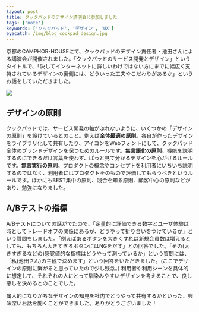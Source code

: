 ```yaml
---
layout: post
title: クックパッドのデザイン講演会に参加しました
tags: ['note']
keywords: ['クックパッド', 'デザイン', 'UX']
eyecatch: /img/blog_cookpad_design.jpg
---
```


京都のCAMPHOR-HOUSEにて、クックパッドのデザイン責任者・池田さんによる講演会が開催されました。「クックパッドのサービス開発とデザイン」というタイトルで、「決してインターネットに詳しいわけではない方にまでに幅広く支持されているデザインの裏側には、どういった工夫やこだわりがあるか」というお話をしていただきました。

<img src="/img/blog_cookpad_design.jpg" />

## デザインの原則

クックパッドでは、サービス開発の軸がぶれないように、いくつかの「デザインの原則」を設けているとのこと。例えば**全体最適の原則**。各自が作ったデザインをライブラリ化して共有したり、アイコンをWebフォントにして、クックパッド全体のブランドデザインを保つためのルールです。**無言語化の原則**。機能を説明するのにできるだけ言葉を使わず、ぱっと見て分かるデザインを心がけるルールです。**無言実行の原則**。プロダクトの概念やコンセプトを利用者にいちいち説明するのではなく、利用者にはプロダクトそのもので評価してもらうべきというルールです。ほかにもBEST集中の原則、競合を知る原則、顧客中心の原則などがあり、勉強になりました。

## A/Bテストの指標

A/Bテストについての話がでたので、「定量的に評価できる数字とユーザ体験は時としてトレードオフの関係にあるが、どうやって折り合いをつけているか」という質問をしました。「例えばあるボタンを大きくすれば新規会員数は増えるとしても、もちろん大きすぎるボタンにはNGをだす」との回答でした。「その(大きすぎるなどの)感覚値的な指標はどうやって測っているか」という質問には、「私(池田さん)の主観で決めます」という回答をいただきました。(ここでデザインの原則に繋がると思っていたので少し残念。) 利用者や利用シーンを具体的に想定して、それぞれの人にとって馴染みやすいデザインを考えることで、良し悪しを決めるとのことでした。

属人的になりがちなデザインの知見を社内でどうやって共有するかといった、興味深いお話を聞くことができました。ありがとうございました！

